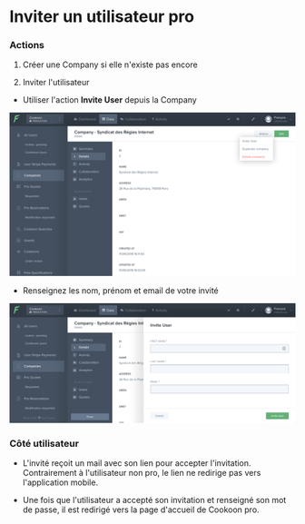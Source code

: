 # Inviter un utilisateur pro

### Actions

1. Créer une Company si elle n'existe pas encore

2. Inviter l'utilisateur

- Utiliser l'action **Invite User** depuis la Company

![company actions](images/pro_invitation/company_actions.png)

- Renseignez les nom, prénom et email de votre invité

![company invite users](images/pro_invitation/company_invite_user.png)

### Côté utilisateur

- L'invité reçoit un mail avec son lien pour accepter l'invitation. Contrairement à l'utilisateur non pro, le lien ne redirige pas vers l'application mobile.

- Une fois que l'utilisateur a accepté son invitation et renseigné son mot de passe, il est redirigé vers la page d'accueil de Cookoon pro.
